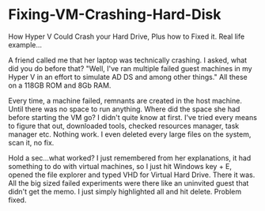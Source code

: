 # Fixing-VM-Crashing-Hard-Disk
How Hyper V Could Crash your Hard Drive, Plus how to Fixed it.
Real life example...

A friend called me that her laptop was technically crashing. I asked, what did you do before that? "Well, I've ran multiple failed guest machines in my Hyper V in an effort to simulate AD DS and among other things." All these on a 118GB ROM and 8Gb RAM. 

Every time, a machine failed, remnants are created in the host machine. Until there was no space to run anything. Where did the space she had before starting the VM go? I didn't quite know at first. I've tried every means to figure that out, downloaded tools, checked resources manager, task manager etc. Nothing work. I even deleted every large files on the system, scan it, no fix. 

Hold a sec...what worked? I just remembered from her explanations, it had something to do with virtual machines, so I just hit Windows key +  E, opened the file explorer and typed VHD  for Virtual Hard Drive. There it was. All the big sized failed experiments were there like an uninvited guest that didn't get the memo. I just simply highlighted all and hit delete. Problem fixed.
